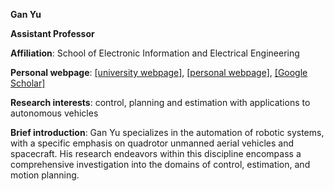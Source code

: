 **Gan Yu**

**Assistant Professor**

**Affiliation**: School of Electronic Information and Electrical Engineering

**Personal webpage**: [[university webpage]](https://ssse.sjtu.edu.cn/Data/Info/518), [[personal webpage]](https://theganyu.github.io), [[Google Scholar]](https://scholar.google.com/citations?user=VPc2mpcAAAAJ&hl=en)

**Research interests**: control, planning and estimation with applications to autonomous vehicles

**Brief introduction**: 
Gan Yu specializes in the automation of robotic systems, with a specific emphasis on quadrotor unmanned aerial vehicles and spacecraft. His research endeavors within this discipline encompass a comprehensive investigation into the domains of control, estimation, and motion planning.

